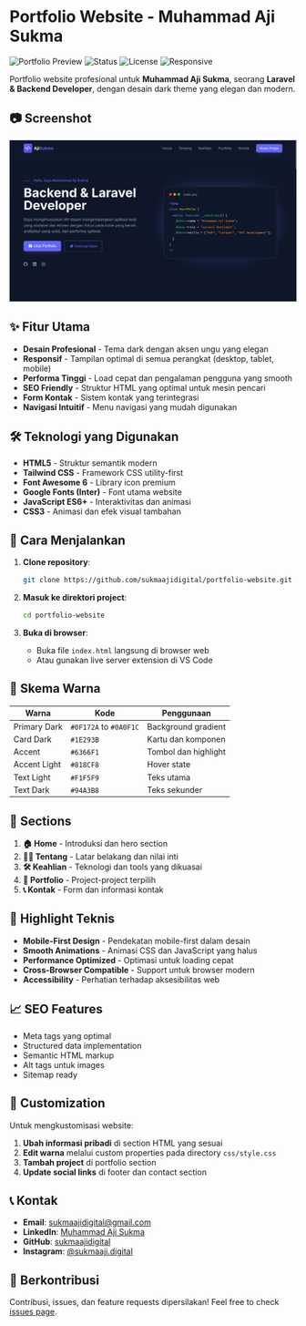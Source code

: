 # Portfolio Website - Muhammad Aji Sukma

![Portfolio Preview](https://img.shields.io/badge/Portfolio-Laravel_Developer-blueviolet)
![Status](https://img.shields.io/badge/Status-Live-success)
![License](https://img.shields.io/badge/License-MIT-green)
![Responsive](https://img.shields.io/badge/Design-Responsive-blue)

Portfolio website profesional untuk **Muhammad Aji Sukma**, seorang **Laravel & Backend Developer**, dengan desain dark theme yang elegan dan modern.

## 📷 Screenshot

![My Project Screenshot](images/screenshot.png)

## ✨ Fitur Utama

- **Desain Profesional** - Tema dark dengan aksen ungu yang elegan
- **Responsif** - Tampilan optimal di semua perangkat (desktop, tablet, mobile)
- **Performa Tinggi** - Load cepat dan pengalaman pengguna yang smooth
- **SEO Friendly** - Struktur HTML yang optimal untuk mesin pencari
- **Form Kontak** - Sistem kontak yang terintegrasi
- **Navigasi Intuitif** - Menu navigasi yang mudah digunakan

## 🛠️ Teknologi yang Digunakan

- **HTML5** - Struktur semantik modern
- **Tailwind CSS** - Framework CSS utility-first
- **Font Awesome 6** - Library icon premium
- **Google Fonts (Inter)** - Font utama website
- **JavaScript ES6+** - Interaktivitas dan animasi
- **CSS3** - Animasi dan efek visual tambahan

## 🚀 Cara Menjalankan

1. **Clone repository**:

   ```bash
   git clone https://github.com/sukmaajidigital/portfolio-website.git
   ```

2. **Masuk ke direktori project**:

   ```bash
   cd portfolio-website
   ```

3. **Buka di browser**:
   - Buka file `index.html` langsung di browser web
   - Atau gunakan live server extension di VS Code

## 🎨 Skema Warna

| Warna        | Kode                   | Penggunaan           |
| ------------ | ---------------------- | -------------------- |
| Primary Dark | `#0F172A` to `#0A0F1C` | Background gradient  |
| Card Dark    | `#1E293B`              | Kartu dan komponen   |
| Accent       | `#6366F1`              | Tombol dan highlight |
| Accent Light | `#818CF8`              | Hover state          |
| Text Light   | `#F1F5F9`              | Teks utama           |
| Text Dark    | `#94A3B8`              | Teks sekunder        |

## 📱 Sections

1. **🏠 Home** - Introduksi dan hero section
2. **👨‍💻 Tentang** - Latar belakang dan nilai inti
3. **🛠️ Keahlian** - Teknologi dan tools yang dikuasai
4. **📂 Portfolio** - Project-project terpilih
5. **📞 Kontak** - Form dan informasi kontak

## 🌟 Highlight Teknis

- **Mobile-First Design** - Pendekatan mobile-first dalam desain
- **Smooth Animations** - Animasi CSS dan JavaScript yang halus
- **Performance Optimized** - Optimasi untuk loading cepat
- **Cross-Browser Compatible** - Support untuk browser modern
- **Accessibility** - Perhatian terhadap aksesibilitas web

## 📈 SEO Features

- Meta tags yang optimal
- Structured data implementation
- Semantic HTML markup
- Alt tags untuk images
- Sitemap ready

## 🔧 Customization

Untuk mengkustomisasi website:

1. **Ubah informasi pribadi** di section HTML yang sesuai
2. **Edit warna** melalui custom properties pada directory `css/style.css`
3. **Tambah project** di portfolio section
4. **Update social links** di footer dan contact section

## 📞 Kontak

- **Email**: sukmaajidigital@gmail.com
- **LinkedIn**: [Muhammad Aji Sukma](https://www.linkedin.com/in/sukma-aji-08b470286/)
- **GitHub**: [sukmaajidigital](https://github.com/sukmaajidigital)
- **Instagram**: [@sukmaaji.digital](https://instagram.com/sukmaaji.digital)

## 🤝 Berkontribusi

Contribusi, issues, dan feature requests dipersilakan! Feel free to check [issues page](https://github.com/sukmaajidigital/portfolio-website/issues).
